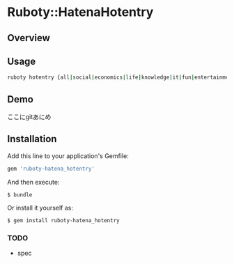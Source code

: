 Ruboty::HatenaHotentry
==========

## Overview



## Usage

```bash
ruboty hotentry {all|social|economics|life|knowledge|it|fun|entertainment|game}
```

## Demo

ここにgitあにめ


## Installation

Add this line to your application's Gemfile:

```ruby
gem 'ruboty-hatena_hotentry'
```

And then execute:

    $ bundle

Or install it yourself as:

    $ gem install ruboty-hatena_hotentry



### TODO
* spec
